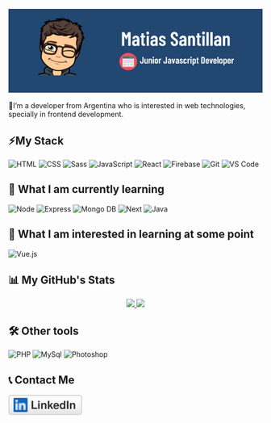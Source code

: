 
![github_header](https://github.com/Matisantillan11/Matisantillan11/blob/main/github_header-js.png)


📌I’m a developer from Argentina who is interested in web technologies, specially in frontend development.

## ⚡My Stack
![HTML](https://img.shields.io/badge/HTML5-282C34?logo=html5&logoColor=E34F26) ![CSS](https://img.shields.io/badge/CSS3-282C34?logo=css3&logoColor=1572B6) ![Sass](https://img.shields.io/badge/Sass-282C34?logo=sass&logoColor=CC6699) ![JavaScript](https://img.shields.io/badge/JavaScript-282C34?logo=javascript&logoColor=F7DF1E) ![React](https://img.shields.io/badge/React-282C34?logo=react&logoColor=61DAFB) ![Firebase](https://img.shields.io/badge/firebase-282C34?logo=firebase&logoColor=F7C52C) ![Git](https://img.shields.io/badge/git-282C34?logo=git&logoColor=F05032) ![VS Code](https://img.shields.io/badge/VS%20Code-282C34?logo=visual-studio-code&logoColor=007ACC)

## 📕 What I am currently learning
![Node](https://img.shields.io/badge/Node-282C34?logo=node&logoColor=339933) ![Express](https://img.shields.io/badge/Next.js-282C34?logo=next.js&logoColor=FFFFFF) ![Mongo DB](https://img.shields.io/badge/MongoDB-282C34?logo=mongodb&logoColor=47A248) ![Next](https://img.shields.io/badge/Express-282C34?logo=express&logoColor=FFFFFF)
![Java](https://img.shields.io/badge/java-282C34?logo=java&logoColor=E34F26)

## 🧠 What I am interested in learning at some point
![Vue.js](https://img.shields.io/badge/Vue.js-35495E?style=for-the-badge&logo=vue.js&logoColor=4FC08D) 

## 📊 My GitHub's Stats
<p align="center">
<a href="https://github.com/matisantillan11">
  <img height="180em" src="https://github-readme-stats-eight-theta.vercel.app/api?username=matisantillan11&show_icons=true&include_all_commits=true&count_private=false"/>
  <img height="180em" src="https://github-readme-stats-eight-theta.vercel.app/api/top-langs/?username=matisantillan11&layout=compact&langs_count=5"/>
</a>
</p>

## 🛠 Other tools
![PHP](https://img.shields.io/badge/PHP-000?style=for-the-badge&logo=PHP) ![MySql](https://img.shields.io/badge/MySql-000?style=for-the-badge&logo=mysql) ![Photoshop](https://img.shields.io/badge/PHOTOSHOP-000?style=for-the-badge&logo=adobe-photoshop)

## 📞 Contact Me
  <a href="https://www.linkedin.com/in/matisantillan11/">
    <img src="imgs/linkedin.svg" alt="LinkedIn">
  </a>

